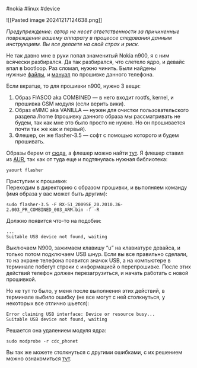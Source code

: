 #nokia #linux #device 

![[Pasted image 20241217124638.png]]

_Предупреждение: автор не несет ответственности за причиненные повреждения вашему аппарату в процессе следования данным инструкциям. Вы все делаете на свой страх и риск._

Не так давно мне в руки попал знаменитый Nokia n900, я с ним всячески разбирался. Да так разбирался, что слетело ядро, и девайс впал в bootloop. Раз сломал, нужно чинить. Были найдены нужные [файлы](http://talk.maemo.org/showpost.php?p=1418219&postcount=13), и [мануал](https://wiki.maemo.org/User:Agge/Updating_the_firmware/rev2) по прошивке данного телефона.

Если вкратце, то для прошивки n900, нужно 3 вещи:
1. Образ FIASCO aka COMBINED — в него входит rootfs, kernel, и прошивка GSM модуля (если верить вики).
2. Образ eMMC aka VANILLA — нужен для очистки пользовательского раздела /home (прошивку данного образа мы рассматривать не будем, так как мне это было просто не нужно. Но он прошивается почти так же как и первый).
3. Флешер, он же flasher-3.5 — софт с помощью которого и будем прошивать.

Образы берем от [сюда](https://talk.maemo.org/showpost.php?p=1418219&postcount=13), а флешер можно найти [тут](https://soft.sibnet.ru/soft/22060-maemo-flasher-3-5/). Я флешер ставил из [AUR](https://aur.archlinux.org/packages/flasher/), так как от туда еще и подтянулась нужная библиотека:
```shell
yaourt flasher
```

Приступим к прошивке:  
Переходим в директорию с образом прошивки, и выполняем команду (имя образа у вас может быть другим):
```shell
sudo flasher-3.5 -F RX-51_2009SE_20.2010.36-2.003_PR_COMBINED_003_ARM.bin -f -R
```

Должно появится что-то на подобии:
```Shell
...
Suitable USB device not found, waiting
```

Выключаем N900, зажимаем клавишу “u” на клавиатуре девайса, и только потом подключаем USB шнур. Если вы все правильно сделали, то на экране телефона появится значок USB, а на компьютере в терминале побегут строки с информацией о перепрошивке. После этих действий телефон должен перезагрузиться, и начать работать с новой прошивкой.

Но не тут то было, у меня после выполнения этих действий, в терминале выбило ошибку (не все могут с ней столкнуться, у некоторых все отлично шьется):
```Shell
Error claiming USB interface: Device or resource busy...
Suitable USB device not found, waiting
```

Решается она удалением модуля ядра:
```shell
sudo modprobe -r cdc_phonet
```

Вы так же можете столкнуться с другими ошибками, с их решением можно ознакомиться [тут](https://wiki.maemo.org/User:Agge/Updating_the_firmware/rev2/Trubleshooting).